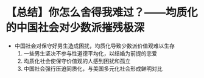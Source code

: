 # 【总结】你怎么舍得我难过？——均质化的中国社会对少数派摧残极深

-   中国社会对保守好男生造成困扰，均质化导致少数派价值观难以生存
    1.  一些男生坚决不参与性道德平均化，以结婚为前提的恋爱
    2.  均质化社会使保守价值观的人感到困扰和孤立
    3.  中国社会强行压迫同质化，与美国多元化社会形成鲜明对比